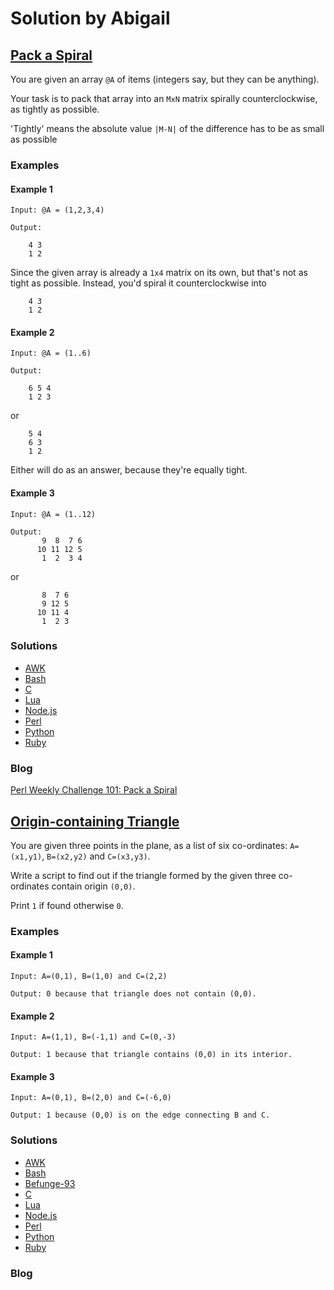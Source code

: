 # Solution by Abigail
## [Pack a Spiral](https://perlweeklychallenge.org/blog/perl-weekly-challenge-101/#TASK1)

You are given an array `@A` of items (integers say, but they can be anything).

Your task is to pack that array into an `MxN` matrix spirally
counterclockwise, as tightly as possible.

'Tightly' means the absolute value `|M-N|` of the difference has to be as
small as possible

### Examples
#### Example 1
~~~~
Input: @A = (1,2,3,4)

Output:

    4 3
    1 2
~~~~

Since the given array is already a `1x4` matrix on its own, but that's
not as tight as possible. Instead, you'd spiral it counterclockwise into

~~~~
    4 3
    1 2
~~~~
#### Example 2
~~~~
Input: @A = (1..6)

Output:

    6 5 4
    1 2 3
~~~~
or
~~~~
    5 4
    6 3
    1 2
~~~~
Either will do as an answer, because they're equally tight.

#### Example 3
~~~~
Input: @A = (1..12)

Output:
       9  8  7 6
      10 11 12 5
       1  2  3 4
~~~~
or
~~~~
       8  7 6
       9 12 5
      10 11 4
       1  2 3
~~~~

### Solutions
* [AWK](awk/ch-1.awk)
* [Bash](bash/ch-1.sh)
* [C](c/ch-1.c)
* [Lua](lua/ch-1.lua)
* [Node.js](node/ch-1.js)
* [Perl](perl/ch-1.pl)
* [Python](python/ch-1.py)
* [Ruby](ruby/ch-1.rb)

### Blog
[Perl Weekly Challenge 101: Pack a Spiral](https://wp.me/pcxd30-r7)


## [Origin-containing Triangle](https://perlweeklychallenge.org/blog/perl-weekly-challenge-101/#TASK2)

You are given three points in the plane, as a list of six co-ordinates:
`A=(x1,y1)`, `B=(x2,y2)` and `C=(x3,y3)`.

Write a script to find out if the triangle formed by the given three
co-ordinates contain origin `(0,0)`.

Print `1` if found otherwise `0`.

### Examples
#### Example 1
~~~~
Input: A=(0,1), B=(1,0) and C=(2,2)

Output: 0 because that triangle does not contain (0,0).
~~~~

#### Example 2
~~~~
Input: A=(1,1), B=(-1,1) and C=(0,-3)

Output: 1 because that triangle contains (0,0) in its interior.
~~~~

#### Example 3
~~~~
Input: A=(0,1), B=(2,0) and C=(-6,0)

Output: 1 because (0,0) is on the edge connecting B and C.
~~~~

### Solutions
* [AWK](awk/ch-2.awk)
* [Bash](bash/ch-2.sh)
* [Befunge-93](befunge-93/ch-2.bf93)
* [C](c/ch-2.c)
* [Lua](lua/ch-2.lua)
* [Node.js](node/ch-2.js)
* [Perl](perl/ch-2.pl)
* [Python](python/ch-2.py)
* [Ruby](ruby/ch-2.rb)

### Blog
